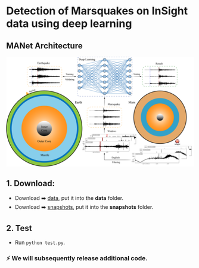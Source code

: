 # Detection of Marsquakes on InSight data using deep learning

## MANet Architecture

<p align="center">
  <img src="assets/MANet.png">
</p>

## 1. Download:

* Download ➡️ [data](https://drive.google.com/drive/folders/12jCbBQCb9HbqhpyhJ1vd-YsN_31ziPVb?usp=drive_link), put it into the **data** folder.
* Download ➡️ [snapshots](https://drive.google.com/drive/folders/1xGBKv4L_GDxl0mpriAQpCv3Yv62zvMPr?usp=drive_link), put it into the **snapshots** folder.


## 2. Test

* Run `python test.py`.


### ⚡ We will subsequently release additional code.



